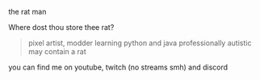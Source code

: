 the rat man

Where dost thou store thee rat?

> pixel artist, modder
> learning python and java
> professionally autistic
> may contain a rat

you can find me on youtube, twitch (no streams smh) and discord
<!---
oPixeel/oPixeel is a ✨ special ✨ repository because its `README.md` (this file) appears on your GitHub profile.
You can click the Preview link to take a look at your changes.
--->
